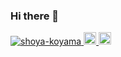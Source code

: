 ### Hi there 👋

<!--
**shoya-koyama/shoya-koyama** is a ✨ _special_ ✨ repository because its `README.md` (this file) appears on your GitHub profile.

Here are some ideas to get you started:

- 🔭 I’m currently working on ...
- 🌱 I’m currently learning ...
- 👯 I’m looking to collaborate on ...
- 🤔 I’m looking for help with ...
- 💬 Ask me about ...
- 📫 How to reach me: ...
- 😄 Pronouns: ...
- ⚡ Fun fact: ...
-->

<p align="left">
  <a href="https://github.com/shoya-koyama/shoya-koyama/">
    <img src="https://komarev.com/ghpvc/?username=shoya-koyama" alt="shoya-koyama" />
  </a>
  <a href="https://github.com/shoya-koyama">
    <img height="20" src="https://img.shields.io/github/followers/shoya-koyama?label=follow&logo=github&style=flat" />
  </a>
  <a href="https://www.reddit.com/user/shoya-koyama">
    <img height="20" src="https://img.shields.io/reddit/user-karma/combined/shoya-koyama?label=Reddit&logo=reddit&style=flat" />
  </a>
</p>
